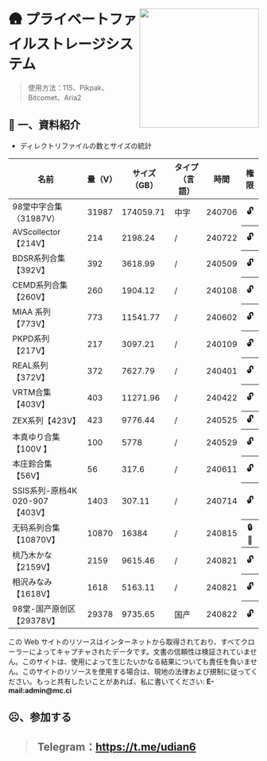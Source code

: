 <div class="markdown-body css-0"><img align="right" width="240" src="https://gcore.jsdelivr.net/gh/ChirmyRam/ChirmyRam-OneDrive-Repository/odlogo.png">
<h1>🛖 プライベートファイルストレージシステム </h1>
<blockquote>
<p>使用方法：115、Pikpak、Bitcomet、Aria2</p>
</blockquote>
<h2>🎤 一、資料紹介</h2>
<ul>
<li>ディレクトリファイルの数とサイズの統計</li>
</ul>
<table>
<thead><tr><th>名前</th><th>量（V）</th><th>サイズ（GB）</th><th>タイプ（言語）</th><th>時間</th><th>権限</th>
</thead><tbody>
<tr><td>98堂中字合集（31987V）</td><td>31987</td><td>174059.71</td><td>中字</td><td>240706</td><th>🔓️</th>
<tr><td>AVScollector【214V】</td><td>214</td><td>2198.24</td><td>/</td><td>240722</td><th>🔓️</th>
<tr><td>BDSR系列合集【392V】</td><td>392</td><td>3618.99</td><td>/</td><td>240509</td><th>🔓️</th>
<tr><td>CEMD系列合集【260V】</td><td>260</td><td>1904.12</td><td>/</td><td>240108</td><th>🔓️</th>
<tr><td>MIAA 系列【773V】</td><td>773</td><td>11541.77</td><td>/</td><td>240602</td><th>🔓️</th>
<tr><td>PKPD系列【217V】</td><td>217</td><td>3097.21</td><td>/</td><td>240109</td><th>🔓️</th>
<tr><td>REAL系列【372V】</td><td>372</td><td>7627.79</td><td>/</td><td>240401</td><th>🔓️</th>
<tr><td>VRTM合集【403V】</td><td>403</td><td>11271.96</td><td>/</td><td>240422</td><th>🔓️</th>
<tr><td>ZEX系列【423V】</td><td>423</td><td>9776.44</td><td>/</td><td>240525</td><th>🔓️</th>
<tr><td>本真ゆり合集【100V 】</td><td>100</td><td>5778</td><td>/</td><td>240529</td><th>🔓️</th>
<tr><td>本庄鈴合集【56V】</td><td>56</td><td>317.6</td><td>/</td><td>240611</td><th>🔓️</th>
<tr><td>SSIS系列-原档4K 020-907 【403V】</td><td>1403</td><td>307.11</td><td>/</td><td>240714</td><th>🔓️</th>
<tr><td>无码系列合集【10870V】</td><td>10870</td><td>16384</td><td>/</td><td>240815</td><th>🔒🔑️</th>
<tr><td>桃乃木かな【2159V】</td><td>2159</td><td>9615.46</td><td>/</td><td>240821</td><th>🔓</th>
<tr><td>相沢みなみ【1618V】</td><td>1618</td><td>5163.11</td><td>/</td><td>240821</td><th>🔓️</th>
<tr><td>98堂-国产原创区【29378V】</td><td>29378</td><td>9735.65</td><td>国产</td><td>240822</td><th>🔓️</th>
</tbody></table>
<p>この Web サイトのリソースはインターネットから取得されており、すべてクローラーによってキャプチャされたデータです。文書の信頼性は検証されていません。このサイトは、使用によって生じたいかなる結果についても責任を負いません。このサイトのリソースを使用する場合は、現地の法律および規制に従ってください。もっと共有したいことがあれば、私に書いてください:  <strong>E-mail:admin@mc.ci</strong> </p>

<h2>☹、参加する<h2>
<blockquote>
<p>Telegram：<a href="https://t.me/udian6">https://t.me/udian6</a></p>
</blockquote></div>
